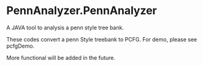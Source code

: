 # PennAnalyzer.PennAnalyzer

A JAVA tool to analysis a penn style tree bank.

These codes convert a penn Style treebank to PCFG. 
For demo, please see pcfgDemo.

More functional will be added in the future.